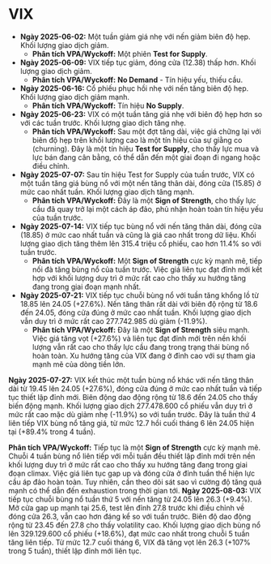 # VIX

- **Ngày 2025-06-02:** Một tuần giảm giá nhẹ với nến giảm biên độ hẹp. Khối lượng giao dịch giảm.
    - **Phân tích VPA/Wyckoff:** Một phiên **Test for Supply**.
- **Ngày 2025-06-09:** VIX tiếp tục giảm, đóng cửa (12.38) thấp hơn. Khối lượng giao dịch giảm.
    - **Phân tích VPA/Wyckoff:** **No Demand** - Tín hiệu yếu, thiếu cầu.
- **Ngày 2025-06-16:** Cổ phiếu phục hồi nhẹ với nến tăng biên độ hẹp. Khối lượng giao dịch giảm mạnh.
    - **Phân tích VPA/Wyckoff:** Tín hiệu **No Supply**.
- **Ngày 2025-06-23:** VIX có một tuần tăng giá nhẹ với biên độ hẹp hơn so với các tuần trước. Khối lượng giao dịch tăng nhẹ.
    - **Phân tích VPA/Wyckoff:** Sau một đợt tăng dài, việc giá chững lại với biên độ hẹp trên khối lượng cao là một tín hiệu của sự giằng co (churning). Đây là một tín hiệu **Test for Supply**, cho thấy lực mua và lực bán đang cân bằng, có thể dẫn đến một giai đoạn đi ngang hoặc điều chỉnh.
- **Ngày 2025-07-07:** Sau tín hiệu Test for Supply của tuần trước, VIX có một tuần tăng giá bùng nổ với một nến tăng thân dài, đóng cửa (15.85) ở mức cao nhất tuần. Khối lượng giao dịch tăng mạnh.
    - **Phân tích VPA/Wyckoff:** Đây là một **Sign of Strength**, cho thấy lực cầu đã quay trở lại một cách áp đảo, phủ nhận hoàn toàn tín hiệu yếu của tuần trước.
- **Ngày 2025-07-14:** VIX tiếp tục bùng nổ với nến tăng thân dài, đóng cửa (18.85) ở mức cao nhất tuần và cũng là giá cao nhất trong dữ liệu. Khối lượng giao dịch tăng thêm lên 315.4 triệu cổ phiếu, cao hơn 11.4% so với tuần trước.
    - **Phân tích VPA/Wyckoff:** Một **Sign of Strength** cực kỳ mạnh mẽ, tiếp nối đà tăng bùng nổ của tuần trước. Việc giá liên tục đạt đỉnh mới kết hợp với khối lượng duy trì ở mức rất cao cho thấy xu hướng tăng đang trong giai đoạn mạnh nhất.
- **Ngày 2025-07-21:** VIX tiếp tục chuỗi bùng nổ với tuần tăng khổng lồ từ 18.85 lên 24.05 (+27.6%). Nến tăng thân rất dài với biên độ rộng từ 18.6 đến 24.05, đóng cửa đúng ở mức cao nhất tuần. Khối lượng giao dịch vẫn duy trì ở mức rất cao 277.742.985 dù giảm (-11.9%).
    - **Phân tích VPA/Wyckoff:** Đây là một **Sign of Strength** siêu mạnh. Việc giá tăng vọt (+27.6%) và liên tục đạt đỉnh mới trên nền khối lượng vẫn rất cao cho thấy lực cầu đang trong trạng thái bùng nổ hoàn toàn. Xu hướng tăng của VIX đang ở đỉnh cao với sự tham gia mạnh mẽ của dòng tiền lớn.


**Ngày 2025-07-27:** VIX kết thúc một tuần bùng nổ khác với nến tăng thân dài từ 19.45 lên 24.05 (+27.6%), đóng cửa đúng ở mức cao nhất tuần và tiếp tục thiết lập đỉnh mới. Biên động dao động rộng từ 18.6 đến 24.05 cho thấy biến động mạnh. Khối lượng giao dịch 277.478.600 cổ phiếu vẫn duy trì ở mức rất cao mặc dù giảm nhẹ (-11.9%) so với tuần trước. Đây là tuần thứ 4 liên tiếp VIX bùng nổ tăng giá, từ mức 12.7 hồi cuối tháng 6 lên 24.05 hiện tại (+89.4% trong 4 tuần).

**Phân tích VPA/Wyckoff:** Tiếp tục là một **Sign of Strength** cực kỳ mạnh mẽ. Chuỗi 4 tuần bùng nổ liên tiếp với mỗi tuần đều thiết lập đỉnh mới trên nền khối lượng duy trì ở mức rất cao cho thấy xu hướng tăng đang trong giai đoạn climax. Việc giá liên tục gap up và đóng cửa ở đỉnh tuần thể hiện lực cầu áp đảo hoàn toàn. Tuy nhiên, cần theo dõi sát sao vì cường độ tăng quá mạnh có thể dẫn đến exhaustion trong thời gian tới.
**Ngày 2025-08-03:** VIX tiếp tục chuỗi bùng nổ tuần thứ 5 với nến tăng từ 24.05 lên 26.3 (+9.4%). Mở cửa gap up mạnh tại 25.6, test lên đỉnh 27.8 trước khi điều chỉnh về đóng cửa 26.3, vẫn cao hơn đáng kể so với tuần trước. Biên độ dao động rộng từ 23.45 đến 27.8 cho thấy volatility cao. Khối lượng giao dịch bùng nổ lên 329.129.600 cổ phiếu (+18.6%), đạt mức cao nhất trong chuỗi 5 tuần tăng liên tiếp. Từ mức 12.7 cuối tháng 6, VIX đã tăng vọt lên 26.3 (+107% trong 5 tuần), thiết lập đỉnh mới liên tục.
